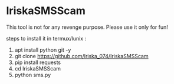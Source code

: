 # IriskaSMSScam
This tool is not for any revenge purpose. Please use it only for fun!


steps to install it in termux/lunix :

1) apt install python git -y
2) git clone https://github.com/Iriska_074/IriskaSMSScam
3) pip install requests
4) cd IriskaSMSScam
5) python sms.py
